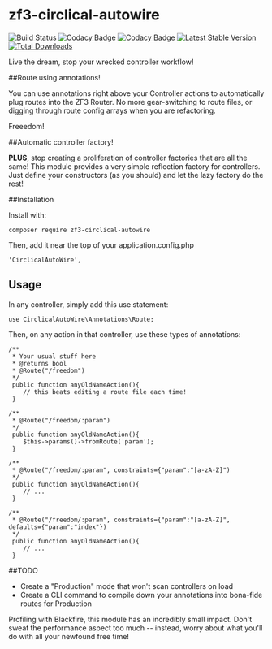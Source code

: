 # zf3-circlical-autowire
[![Build Status](https://travis-ci.org/Saeven/zf3-circlical-autowire.svg?branch=master)](https://travis-ci.org/Saeven/zf3-circlical-autowire)
[![Codacy Badge](https://api.codacy.com/project/badge/Grade/488fcf3040df4fa4b3ab4b2c15ad5752)](https://www.codacy.com/app/alemaire/zf3-circlical-autowire?utm_source=github.com&amp;utm_medium=referral&amp;utm_content=Saeven/zf3-circlical-autowire&amp;utm_campaign=Badge_Grade)
[![Codacy Badge](https://api.codacy.com/project/badge/Coverage/488fcf3040df4fa4b3ab4b2c15ad5752)](https://www.codacy.com/app/alemaire/zf3-circlical-autowire?utm_source=github.com&amp;utm_medium=referral&amp;utm_content=Saeven/zf3-circlical-autowire&amp;utm_campaign=Badge_Coverage)
[![Latest Stable Version](https://poser.pugx.org/saeven/zf3-circlical-autowire/v/stable)](https://packagist.org/packages/saeven/zf3-circlical-autowire)
[![Total Downloads](https://poser.pugx.org/saeven/zf3-circlical-autowire/downloads)](https://packagist.org/packages/saeven/zf3-circlical-autowire)


Live the dream, stop your wrecked controller workflow!
  
##Route using annotations!


You can use annotations right above your Controller actions to 
automatically plug routes into the ZF3 Router.  No more gear-switching to route files, or digging
through route config arrays when you are refactoring.

Freeedom!

##Automatic controller factory!

**PLUS**, stop creating a proliferation of controller factories that are all the same!
This module provides a very simple reflection factory for controllers.  Just define your constructors (as you should)
and let the lazy factory do the rest!


##Installation

Install with:

    composer require zf3-circlical-autowire
    
Then, add it near the top of your application.config.php

    'CirclicalAutoWire',
    
    
## Usage

In any controller, simply add this use statement:

    use CirclicalAutoWire\Annotations\Route;
    
Then, on any action in that controller, use these types of annotations:

    /**
     * Your usual stuff here
     * @returns bool
     * @Route("/freedom")
     */
     public function anyOldNameAction(){
        // this beats editing a route file each time!
     }
     
    /**
     * @Route("/freedom/:param")
     */
     public function anyOldNameAction(){
        $this->params()->fromRoute('param');
     }
     
    /**
     * @Route("/freedom/:param", constraints={"param":"[a-zA-Z]")
     */
     public function anyOldNameAction(){
        // ...
     }
     
    /**
     * @Route("/freedom/:param", constraints={"param":"[a-zA-Z]", defaults={"param":"index"})
     */
     public function anyOldNameAction(){
        // ...
     }
     
##TODO

* Create a "Production" mode that won't scan controllers on load
* Create a CLI command to compile down your annotations into bona-fide routes for Production

Profiling with Blackfire, this module has an incredibly small impact.  Don't sweat the performance aspect too much -- instead, worry about
what you'll do with all your newfound free time!